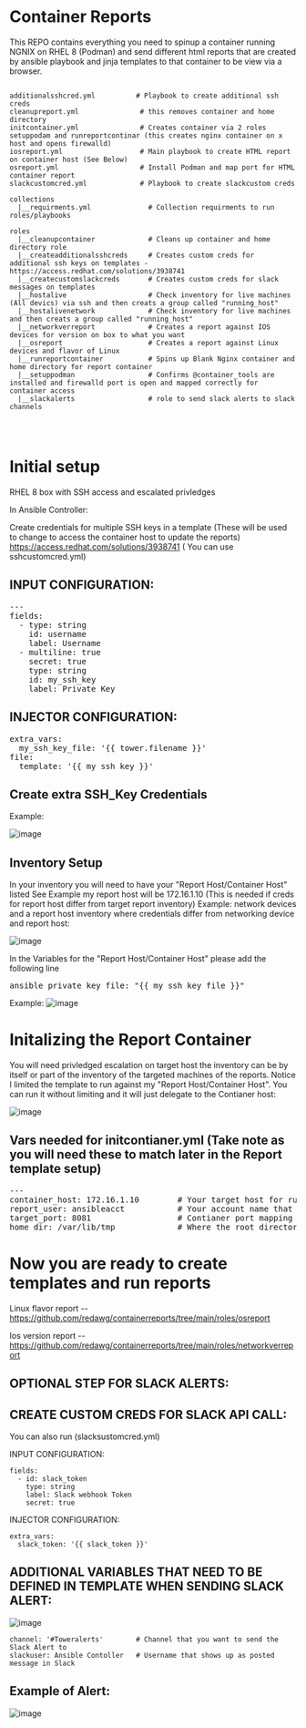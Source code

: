 # Container Reports
This REPO contains everything you need to spinup a container running NGNIX on RHEL 8 (Podman) and send different html reports that are created by ansible playbook and jinja templates to that container to be view via a browser. 



<pre class="line-number language-yaml"><code>
additionalsshcred.yml          # Playbook to create additional ssh creds
cleanupreport.yml               # this removes container and home directory
initcontainer.yml               # Creates container via 2 roles setuppodam and runreportcontinar (this creates nginx container on x host and opens firewalld)
iosreport.yml                   # Main playbook to create HTML report on container host (See Below)
osreport.yml                    # Install Podman and map port for HTML container report
slackcustomcred.yml             # Playbook to create slackcustom creds

collections
  |__requirments.yml              # Collection requirments to run roles/playbooks

roles
  |__cleanupcontainer             # Cleans up container and home directory role
  |__createadditionalsshcreds     # Creates custom creds for additional ssh keys on templates - https://access.redhat.com/solutions/3938741
  |__createcustomslackcreds       # Creates custom creds for slack messages on templates
  |__hostalive                    # Check inventory for live machines (All devics) via ssh and then creats a group called "running_host"
  |__hostalivenetwork             # Check inventory for live machines and then creats a group called "running_host" 
  |__networkverreport             # Creates a report against IOS devices for version on box to what you want
  |__osreport                     # Creates a report against Linux devices and flavor of Linux
  |__runreportcontainer           # Spins up Blank Nginx container and home directory for report container
  |__setuppodman                  # Confirms @container_tools are installed and firewalld port is open and mapped correctly for container access
  |__slackalerts                  # role to send slack alerts to slack channels
  


</code></pre>
# Initial setup

RHEL 8 box with SSH access and escalated privledges

In Ansible Controller:

Create credentials for multiple SSH keys in a template  (These will be used to change to access the container host to update the reports)
https://access.redhat.com/solutions/3938741 ( You can use sshcustomcred.yml)


## INPUT CONFIGURATION:
<pre class="line-number language-yaml">---
fields:
  - type: string
    id: username
    label: Username
  - multiline: true
    secret: true
    type: string
    id: my_ssh_key
    label: Private Key
</code></pre>
## INJECTOR CONFIGURATION:
<pre class="line-number language-yaml">extra_vars:
  my_ssh_key_file: '{{ tower.filename }}'
file:
  template: '{{ my_ssh_key }}'
</code></pre>

## Create extra SSH_Key Credentials
Example: 

![image](https://user-images.githubusercontent.com/17077661/121973639-9a8e2d80-cd32-11eb-89f9-506c23cef7fb.png)

## Inventory Setup

In your inventory you will need to have your "Report Host/Container Host" listed See Example my report host will be 172.16.1.10 (This is needed if creds for report host differ from target report inventory)  Example: network devices and a report host inventory where credentials differ from networking device and report host:

![image](https://user-images.githubusercontent.com/17077661/121973760-d1644380-cd32-11eb-89cf-1ccfaadeb34f.png)

In the Variables for the "Report Host/Container Host" please add the following line  
<pre class="line-number language-yaml">ansible_private_key_file: "{{ my_ssh_key_file }}"</code></pre>

Example:
![image](https://user-images.githubusercontent.com/17077661/121973934-2f912680-cd33-11eb-8b08-a1fd48836267.png)


# Initalizing the Report Container
You will need privledged escalation on target host the inventory can be by itself or part of the inventory of the targeted machines of the reports.  Notice I limited the template to run against my "Report Host/Container Host".  You can run it without limiting and it will just delegate to the Contianer host:

![image](https://user-images.githubusercontent.com/17077661/121974179-b940f400-cd33-11eb-9f91-05c3948031ab.png)

## Vars needed for initcontianer.yml  (Take note as you will need these to match later in the Report template setup)
<pre class="line-number language-yaml">---
container_host: 172.16.1.10        # Your target host for running the container "Report Host/Container Host"
report_user: ansibleacct           # Your account name that will be added reports to the container (ansible_user/remote_user) this should match the custome cred above
target_port: 8081                  # Contianer port mapping and firewall port opened  Example 8081 maps to 8080 on the container
home_dir: /var/lib/tmp             # Where the root directory is setup on the container host
</code></pre>



# Now you are ready to create templates and run reports

Linux flavor report -- https://github.com/redawg/containerreports/tree/main/roles/osreport

Ios version report  -- https://github.com/redawg/containerreports/tree/main/roles/networkverreport


## OPTIONAL STEP FOR SLACK ALERTS: 

## CREATE CUSTOM CREDS FOR SLACK API CALL:
You can also run (slacksustomcred.yml)

INPUT CONFIGURATION:

<pre class="line-number language-yaml"><code>fields:
  - id: slack_token
    type: string
    label: Slack webhook Token
    secret: true
</code></pre>

INJECTOR CONFIGURATION:
<pre class="line-number language-yaml"><code>extra_vars:
  slack_token: '{{ slack_token }}'
</code></pre>

## ADDITIONAL VARIABLES THAT NEED TO BE DEFINED IN TEMPLATE WHEN SENDING SLACK ALERT: 
![image](https://user-images.githubusercontent.com/17077661/120726995-4790bc80-c48e-11eb-818b-d9b60e02d188.png)


<pre class="line-number language-yaml"><code>channel: '#Toweralerts'        # Channel that you want to send the Slack Alert to
slackuser: Ansible Contoller   # Username that shows up as posted message in Slack
</code></pre>

## Example of Alert:

![image](https://user-images.githubusercontent.com/17077661/122095904-c822b780-cdc2-11eb-90f1-a86bd9730f5d.png)


